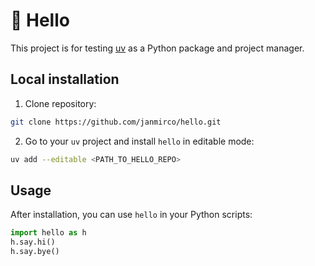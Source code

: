 # 👋 Hello

This project is for testing [uv](https://docs.astral.sh/uv/) as a Python package and project manager.

## Local installation

1. Clone repository:

```bash
git clone https://github.com/janmirco/hello.git
```

2. Go to your `uv` project and install `hello` in editable mode:

```bash
uv add --editable <PATH_TO_HELLO_REPO>
```

## Usage

After installation, you can use `hello` in your Python scripts:

```python
import hello as h
h.say.hi()
h.say.bye()
```

